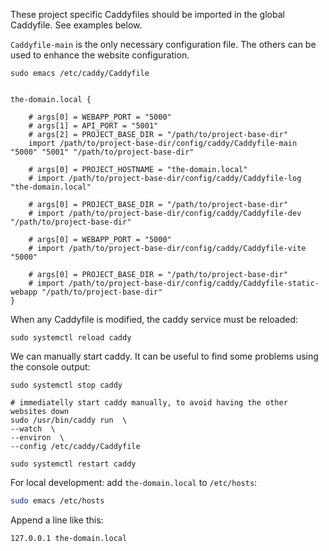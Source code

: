 These project specific Caddyfiles should be imported in the global Caddyfile. See examples below.

`Caddyfile-main` is the only necessary configuration file. The others can be used to  enhance the website configuration.   

```shell
sudo emacs /etc/caddy/Caddyfile
```

```shell

the-domain.local {

    # args[0] = WEBAPP_PORT = "5000"
    # args[1] = API_PORT = "5001"
    # args[2] = PROJECT_BASE_DIR = "/path/to/project-base-dir"
    import /path/to/project-base-dir/config/caddy/Caddyfile-main "5000" "5001" "/path/to/project-base-dir"
    
    # args[0] = PROJECT_HOSTNAME = "the-domain.local"
    # import /path/to/project-base-dir/config/caddy/Caddyfile-log "the-domain.local"
    
    # args[0] = PROJECT_BASE_DIR = "/path/to/project-base-dir"
    # import /path/to/project-base-dir/config/caddy/Caddyfile-dev "/path/to/project-base-dir"
    
    # args[0] = WEBAPP_PORT = "5000"
    # import /path/to/project-base-dir/config/caddy/Caddyfile-vite "5000"
    
    # args[0] = PROJECT_BASE_DIR = "/path/to/project-base-dir"
    # import /path/to/project-base-dir/config/caddy/Caddyfile-static-webapp "/path/to/project-base-dir"
}
```

When any Caddyfile is modified, the caddy service must be reloaded:

```shell
sudo systemctl reload caddy
```

We can manually start caddy. It can be useful to find some problems using the console output:

```shell
sudo systemctl stop caddy

# immediatelly start caddy manually, to avoid having the other websites down
sudo /usr/bin/caddy run  \
--watch  \
--environ  \
--config /etc/caddy/Caddyfile

sudo systemctl restart caddy
```


For local development: add `the-domain.local` to `/etc/hosts`:

```bash
sudo emacs /etc/hosts
```

Append a line like this:
```shell
127.0.0.1 the-domain.local
```
